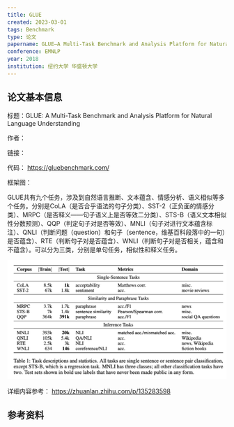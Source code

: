```yaml
---
title: GLUE
created: 2023-03-01
tags: Benchmark
type: 论文
papername: GLUE—A Multi-Task Benchmark and Analysis Platform for Natural Language Understanding
conference: EMNLP
year: 2018
institution: 纽约大学 华盛顿大学
---
```


## 论文基本信息

标题：GLUE: A Multi-Task Benchmark and Analysis Platform for Natural Language Understanding

作者：

链接：

代码： https://gluebenchmark.com/

框架图：

GLUE共有九个任务，涉及到自然语言推断、文本蕴含、情感分析、语义相似等多个任务。分别是CoLA（是否合乎语法的句子分类）、SST-2（正负面的情感分类）、MRPC（是否释义——句子语义上是否等效二分类）、STS-B（语义文本相似性分数预测）、QQP（判定句子对是否等效）、MNLI（句子对进行文本蕴含标注）、QNLI（判断问题（question）和句子（sentence，维基百科段落中的一句）是否蕴含）、RTE（判断句子对是否蕴含）、WNLI（判断句子对是否相关，蕴含和不蕴含）。可以分为三类，分别是单句任务，相似性和释义任务。

![](img/Pasted%20image%2020230301180705.png)

详细内容参考： https://zhuanlan.zhihu.com/p/135283598


## 参考资料


